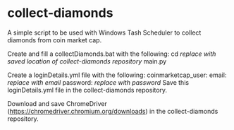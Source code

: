 # collect-diamonds
A simple script to be used with Windows Tash Scheduler to collect diamonds from coin market cap.

Create and fill a collectDiamonds.bat with the following:
    cd *replace with saved location of collect-diamonds repository*
    main.py

Create a loginDetails.yml file with the following:
    coinmarketcap_user:
        email: *replace with email*
        password: *replace with password*
Save this loginDetails.yml file in the collect-diamonds repository.

Download and save ChromeDriver (https://chromedriver.chromium.org/downloads) in the collect-diamonds repository.